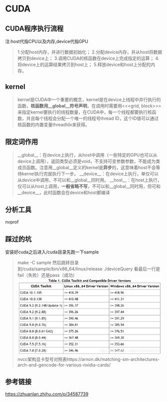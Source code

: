 # CUDA
## CUDA程序执行流程
注:host代指CPU以及内存,device代指GPU
>1.分配host内存，并进行数据初始化；
2.分配device内存，并从host将数据拷贝到device上；
3.调用CUDA的核函数在device上完成指定的运算；
4.将device上的运算结果拷贝到host上；
5.释放device和host上分配的内存。
## kernel
>kernel是CUDA中一个重要的概念，kernel是在device上线程中并行执行的函数，**核函数用__global__符号声明**，在调用时需要用<<<grid, block>>>来指定kernel要执行的线程数量，在CUDA中，每一个线程都要执行核函数，并且每个线程会分配一个唯一的线程号thread ID，这个ID值可以通过核函数的内置变量threadIdx来获得。
## 限定词作用
>\_\_global__：在device上执行，从host中调用（一些特定的GPU也可以从device上调用），返回类型必须是void，不支持可变参数参数，不能成为类成员函数。注意用__global__定义的kernel是**异步**的，这意味着host不会等待kernel执行完就执行下一步。
\_\_device__：在device上执行，单仅可以从device中调用，不可以和__global__同时用。
\_\_host__：在host上执行，仅可以从host上调用，**一般省略不写**，不可以和__global__同时用，但可和__device__，此时函数会在device和host都编译

## 分析工具
nvprof

## 踩过的坑
安装好cuda之后进入/cuda目录先跑一下sample
>make -C sample
然后跳转目录到/cuda/sample/bin/x86_64/linux/release
>./deviceQuery
看最后一行是fail（失败）还是pass（成功）
![](/pic/cuda-nvidia对照表.png)
nvcc架构显卡型号对照表https://arnon.dk/matching-sm-architectures-arch-and-gencode-for-various-nvidia-cards/
## 参考链接
https://zhuanlan.zhihu.com/p/34587739

